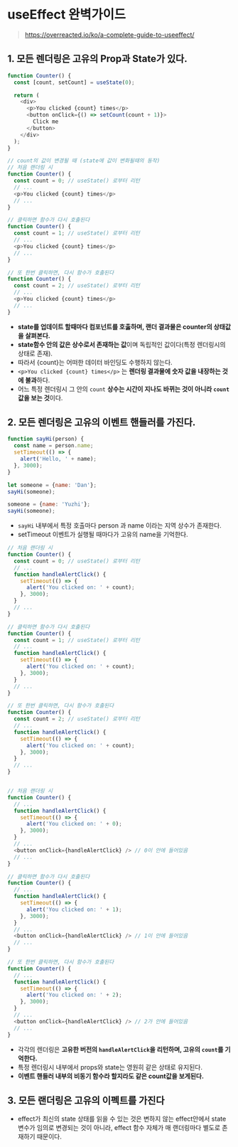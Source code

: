 # useEffect 완벽가이드
> https://overreacted.io/ko/a-complete-guide-to-useeffect/

## 1. 모든 렌더링은 고유의 Prop과 State가 있다.
```javascript
function Counter() {
  const [count, setCount] = useState(0);

  return (
    <div>
      <p>You clicked {count} times</p>
      <button onClick={() => setCount(count + 1)}>
        Click me
      </button>
    </div>
  );
}

// count의 값이 변경될 때 (state에 값이 변화될때의 동작)
// 처음 랜더링 시
function Counter() {
  const count = 0; // useState() 로부터 리턴
  // ...
  <p>You clicked {count} times</p>
  // ...
}

// 클릭하면 함수가 다시 호출된다
function Counter() {
  const count = 1; // useState() 로부터 리턴
  // ...
  <p>You clicked {count} times</p>
  // ...
}

// 또 한번 클릭하면, 다시 함수가 호출된다
function Counter() {
  const count = 2; // useState() 로부터 리턴
  // ...
  <p>You clicked {count} times</p>
  // ...
}
```
* **state를 업데이트 할때마다 컴포넌트를 호춣하며, 랜더 결과물은 counter의 상태값을 살펴본다.**
* **state함수 안의 값은 상수로서 존재하는 값**이며 독립적인 값이다(특정 렌더링시의 상태로 존재).
* 따라서 {count}는 어떠한 데이터 바인딩도 수행하지 않는다.
* `<p>You clicked {count} times</p>` 는 **렌더링 결과물에 숫자 값을 내장하는 것에 불과**하다.
* 어느 특정 렌더링시 그 안의 `count` **상수는 시간이 지나도 바뀌는 것이 아니라 `count`값을 보는 것**이다.

## 2. 모든 렌더링은 고유의 이벤트 핸들러를 가진다.
```javascript
function sayHi(person) {
  const name = person.name;
  setTimeout(() => {
    alert('Hello, ' + name);
  }, 3000);
}

let someone = {name: 'Dan'};
sayHi(someone);

someone = {name: 'Yuzhi'};
sayHi(someone);
```
* `sayHi` 내부에서 특정 호출마다 person 과 name 이라는 지역 상수가 존재한다.
* setTimeout 이벤트가 실행될 때마다가 고유의 name을 기억한다.

```javascript
// 처음 랜더링 시
function Counter() {
  const count = 0; // useState() 로부터 리턴
  // ...
  function handleAlertClick() {
    setTimeout(() => {
      alert('You clicked on: ' + count);
    }, 3000);
  }
  // ...
}

// 클릭하면 함수가 다시 호출된다
function Counter() {
  const count = 1; // useState() 로부터 리턴
  // ...
  function handleAlertClick() {
    setTimeout(() => {
      alert('You clicked on: ' + count);
    }, 3000);
  }
  // ...
}

// 또 한번 클릭하면, 다시 함수가 호출된다
function Counter() {
  const count = 2; // useState() 로부터 리턴
  // ...
  function handleAlertClick() {
    setTimeout(() => {
      alert('You clicked on: ' + count);
    }, 3000);
  }
  // ...
}


// 처음 랜더링 시
function Counter() {
  // ...
  function handleAlertClick() {
    setTimeout(() => {
      alert('You clicked on: ' + 0);
    }, 3000);
  }
  // ...
  <button onClick={handleAlertClick} /> // 0이 안에 들어있음
  // ...
}

// 클릭하면 함수가 다시 호출된다
function Counter() {
  // ...
  function handleAlertClick() {
    setTimeout(() => {
      alert('You clicked on: ' + 1);
    }, 3000);
  }
  // ...
  <button onClick={handleAlertClick} /> // 1이 안에 들어있음
  // ...
}

// 또 한번 클릭하면, 다시 함수가 호출된다
function Counter() {
  // ...
  function handleAlertClick() {
    setTimeout(() => {
      alert('You clicked on: ' + 2);
    }, 3000);
  }
  // ...
  <button onClick={handleAlertClick} /> // 2가 안에 들어있음
  // ...
}
```
* 각각의 렌더링은 **고유한 버전의 `handleAlertClick`을 리턴하며, 고유의 `count`를 기억한다.**
* 특정 렌더링시 내부에서 props와 state는 영원히 같은 상태로 유지된다.
* **이벤트 핸들러 내부의 비동기 함수라 할지라도 같은 count값을 보게된다.**


## 3. 모든 랜더링은 고유의 이펙트를 가진다
* effect가 최신의 state 상태를 읽을 수 있는 것은 변하지 않는 effect안에서 state변수가 임의로 변경되는 것이 아니라, effect 함수 자체가 매 랜더링마다 별도로 존재하기 때문이다.
